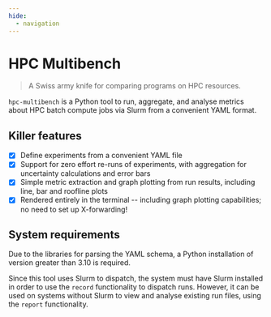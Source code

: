```yaml
---
hide:
  - navigation
---
```


# HPC Multibench

> A Swiss army knife for comparing programs on HPC resources.

`hpc-multibench` is a Python tool to run, aggregate, and analyse metrics about
HPC batch compute jobs via Slurm from a convenient YAML format.

## Killer features

- [x] Define experiments from a convenient YAML file
- [x] Support for zero effort re-runs of experiments, with aggregation for
      uncertainty calculations and error bars
- [x] Simple metric extraction and graph plotting from run results, including
      line, bar and roofline plots
- [x] Rendered entirely in the terminal -- including graph plotting capabilities;
      no need to set up X-forwarding!

## System requirements

Due to the libraries for parsing the YAML schema, a Python installation of
version greater than 3.10 is required.

Since this tool uses Slurm to dispatch, the system must have Slurm installed
in order to use the `record` functionality to dispatch runs. However, it can
be used on systems without Slurm to view and analyse existing run files, using
the `report` functionality.
